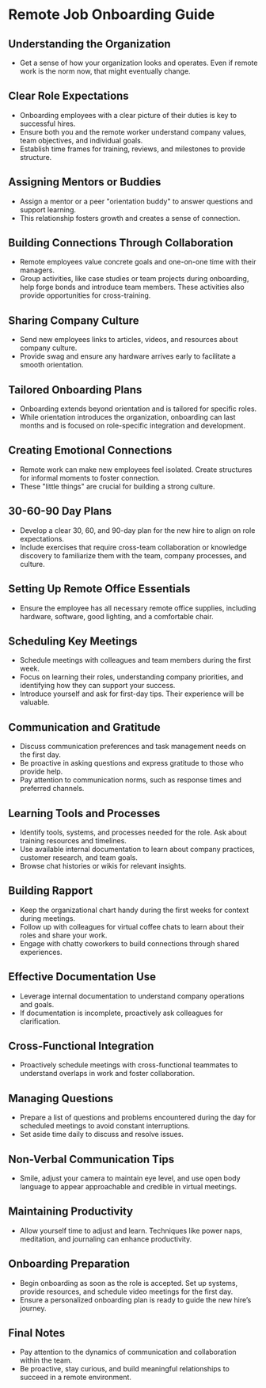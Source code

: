 # Remote Job Onboarding Guide

## Understanding the Organization
- Get a sense of how your organization looks and operates. Even if remote work is the norm now, that might eventually change.

## Clear Role Expectations
- Onboarding employees with a clear picture of their duties is key to successful hires.
- Ensure both you and the remote worker understand company values, team objectives, and individual goals.
- Establish time frames for training, reviews, and milestones to provide structure.

## Assigning Mentors or Buddies
- Assign a mentor or a peer "orientation buddy" to answer questions and support learning.
- This relationship fosters growth and creates a sense of connection.

## Building Connections Through Collaboration
- Remote employees value concrete goals and one-on-one time with their managers.
- Group activities, like case studies or team projects during onboarding, help forge bonds and introduce team members. These activities also provide opportunities for cross-training.

## Sharing Company Culture
- Send new employees links to articles, videos, and resources about company culture.
- Provide swag and ensure any hardware arrives early to facilitate a smooth orientation.

## Tailored Onboarding Plans
- Onboarding extends beyond orientation and is tailored for specific roles.
- While orientation introduces the organization, onboarding can last months and is focused on role-specific integration and development.

## Creating Emotional Connections
- Remote work can make new employees feel isolated. Create structures for informal moments to foster connection.
- These "little things" are crucial for building a strong culture.

## 30-60-90 Day Plans
- Develop a clear 30, 60, and 90-day plan for the new hire to align on role expectations.
- Include exercises that require cross-team collaboration or knowledge discovery to familiarize them with the team, company processes, and culture.

## Setting Up Remote Office Essentials
- Ensure the employee has all necessary remote office supplies, including hardware, software, good lighting, and a comfortable chair.

## Scheduling Key Meetings
- Schedule meetings with colleagues and team members during the first week.
- Focus on learning their roles, understanding company priorities, and identifying how they can support your success.
- Introduce yourself and ask for first-day tips. Their experience will be valuable.

## Communication and Gratitude
- Discuss communication preferences and task management needs on the first day.
- Be proactive in asking questions and express gratitude to those who provide help.
- Pay attention to communication norms, such as response times and preferred channels.

## Learning Tools and Processes
- Identify tools, systems, and processes needed for the role. Ask about training resources and timelines.
- Use available internal documentation to learn about company practices, customer research, and team goals.
- Browse chat histories or wikis for relevant insights.

## Building Rapport
- Keep the organizational chart handy during the first weeks for context during meetings.
- Follow up with colleagues for virtual coffee chats to learn about their roles and share your work.
- Engage with chatty coworkers to build connections through shared experiences.

## Effective Documentation Use
- Leverage internal documentation to understand company operations and goals.
- If documentation is incomplete, proactively ask colleagues for clarification.

## Cross-Functional Integration
- Proactively schedule meetings with cross-functional teammates to understand overlaps in work and foster collaboration.

## Managing Questions
- Prepare a list of questions and problems encountered during the day for scheduled meetings to avoid constant interruptions.
- Set aside time daily to discuss and resolve issues.

## Non-Verbal Communication Tips
- Smile, adjust your camera to maintain eye level, and use open body language to appear approachable and credible in virtual meetings.

## Maintaining Productivity
- Allow yourself time to adjust and learn. Techniques like power naps, meditation, and journaling can enhance productivity.

## Onboarding Preparation
- Begin onboarding as soon as the role is accepted. Set up systems, provide resources, and schedule video meetings for the first day.
- Ensure a personalized onboarding plan is ready to guide the new hire’s journey.

## Final Notes
- Pay attention to the dynamics of communication and collaboration within the team.
- Be proactive, stay curious, and build meaningful relationships to succeed in a remote environment.

